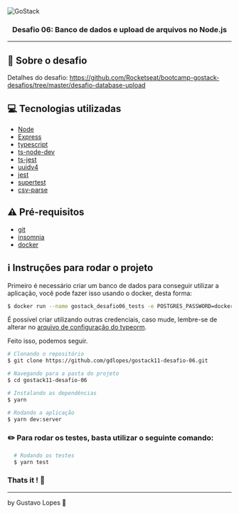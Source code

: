 <img alt="GoStack" src="https://storage.googleapis.com/golden-wind/bootcamp-gostack/header-desafios.png" />

<h3 align="center">
  Desafio 06: Banco de dados e upload de arquivos no Node.js
</h3>

---

## :rocket: Sobre o desafio

Detalhes do desafio: https://github.com/Rocketseat/bootcamp-gostack-desafios/tree/master/desafio-database-upload

## :computer: Tecnologias utilizadas

- [Node](https://nodejs.org/en/)
- [Express](https://expressjs.com/)
- [typescript](https://www.typescriptlang.org/)
- [ts-node-dev](https://www.npmjs.com/package/ts-node-dev)
- [ts-jest](https://www.npmjs.com/package/ts-jest)
- [uuidv4](https://www.npmjs.com/package/uuidv4)
- [jest](https://jestjs.io/docs/en/getting-started.html)
- [supertest](https://www.npmjs.com/package/supertest)
- [csv-parse](https://www.npmjs.com/package/csv-parse)

## :warning: Pré-requisitos

- [git](https://git-scm.com/)
- [insomnia](https://insomnia.rest/)
- [docker](https://www.docker.com/)

## :information_source: Instruções para rodar o projeto

Primeiro é necessário criar um banco de dados para conseguir utilizar a aplicação, você pode fazer isso usando o docker, desta forma:

```bash
$ docker run --name gostack_desafio06_tests -e POSTGRES_PASSWORD=docker -p 5432:5432 -d postgres
```

É possível criar utilizando outras credenciais, caso mude, lembre-se de alterar no [arquivo de configuração do typeorm](https://github.com/gdlopes/gostack11-desafio-06/blob/master/ormconfig.json).

Feito isso, podemos seguir.

```bash
# Clonando o repositório
$ git clone https://github.com/gdlopes/gostack11-desafio-06.git

# Navegando para a pasta do projeto
$ cd gostack11-desafio-06

# Instalando as dependências
$ yarn

# Rodando a aplicação
$ yarn dev:server

```

### :pencil2: Para rodar os testes, basta utilizar o seguinte comando:

```bash
  # Rodando os testes
  $ yarn test
```

### Thats it ! :wave:

---

by Gustavo Lopes :tada:
